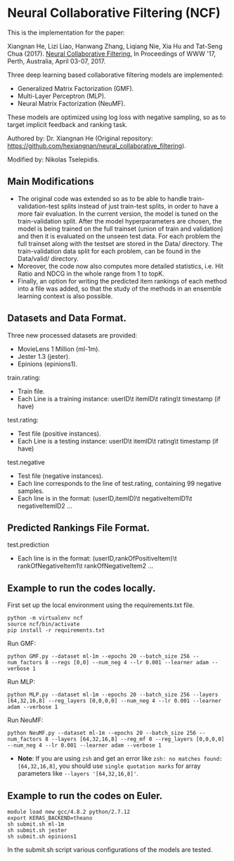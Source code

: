 # Neural Collaborative Filtering (NCF)

This is the implementation for the paper:

Xiangnan He, Lizi Liao, Hanwang Zhang, Liqiang Nie, Xia Hu and Tat-Seng Chua (2017). [Neural Collaborative Filtering.](http://dl.acm.org/citation.cfm?id=3052569) In Proceedings of WWW '17, Perth, Australia, April 03-07, 2017.

Three deep learning based collaborative filtering models are implemented:
- Generalized Matrix Factorization (GMF).
- Multi-Layer Perceptron (MLP).
- Neural Matrix Factorization (NeuMF).

These models are optimized using log loss with negative sampling, so as to target implicit feedback and ranking task. 

Authored by: Dr. Xiangnan He (Original repository: https://github.com/hexiangnan/neural_collaborative_filtering).

Modified by: Nikolas Tselepidis.

## Main Modifications

- The original code was extended so as to be able to handle train-validation-test splits instead of just train-test splits, in order to have a more fair evaluation.
In the current version, the model is tuned on the train-validation split.
After the model hyperparameters are chosen, the model is being trained on the full trainset (union of train and validation) and then it is evaluated on the unseen test data.
For each problem the full trainset along with the testset are stored in the Data/ directory.
The train-validation data split for each problem, can be found in the Data/valid/ directory. 
- Moreover, the code now also computes more detailed statistics, i.e. Hit Ratio and NDCG in the whole range from 1 to topK. 
- Finally, an option for writing the predicted item rankings of each method into a file was added, so that the study of the methods in an ensemble learning context is also possible.

## Datasets and Data Format.

Three new processed datasets are provided:
- MovieLens 1 Million (ml-1m).
- Jester 1.3 (jester).
- Epinions (epinions1).

train.rating:
- Train file.
- Each Line is a training instance: userID\t itemID\t rating\t timestamp (if have)

test.rating:
- Test file (positive instances). 
- Each Line is a testing instance: userID\t itemID\t rating\t timestamp (if have)

test.negative
- Test file (negative instances).
- Each line corresponds to the line of test.rating, containing 99 negative samples.  
- Each line is in the format: (userID,itemID)\t negativeItemID1\t negativeItemID2 ...

## Predicted Rankings File Format.

test.prediction
- Each line is in the format: (userID,rankOfPositiveItem)\t rankOfNegativeItem1\t rankOfNegativeItem2 ...

## Example to run the codes locally.

First set up the local environment using the requirements.txt file.

```
python -m virtualenv ncf
source ncf/bin/activate
pip install -r requirements.txt
```

Run GMF:
```
python GMF.py --dataset ml-1m --epochs 20 --batch_size 256 --num_factors 8 --regs [0,0] --num_neg 4 --lr 0.001 --learner adam --verbose 1
```

Run MLP:
```
python MLP.py --dataset ml-1m --epochs 20 --batch_size 256 --layers [64,32,16,8] --reg_layers [0,0,0,0] --num_neg 4 --lr 0.001 --learner adam --verbose 1
```

Run NeuMF:
```
python NeuMF.py --dataset ml-1m --epochs 20 --batch_size 256 --num_factors 8 --layers [64,32,16,8] --reg_mf 0 --reg_layers [0,0,0,0] --num_neg 4 --lr 0.001 --learner adam --verbose 1
```

* **Note**: If you are using `zsh` and get an error like `zsh: no matches found: [64,32,16,8]`, you should use `single quotation marks` for array parameters like `--layers '[64,32,16,8]'`.

## Example to run the codes on Euler.

```
module load new gcc/4.8.2 python/2.7.12
export KERAS_BACKEND=theano
sh submit.sh ml-1m
sh submit.sh jester
sh submit.sh epinions1
```
In the submit.sh script various configurations of the models are tested.
